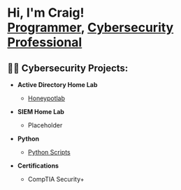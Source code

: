 <h1>Hi, I'm Craig! <br/><a href="https://github.com/Oct0thorp3">Programmer</a>, <a href="https://www.linkedin.com/in/craig-kovalcheck//">Cybersecurity Professional</a>

<h2>👨‍💻 Cybersecurity Projects:</h2>

- <b>Active Directory Home Lab</b>
  - [Honeypotlab](https://github.com/Oct0thorp3/Write-Ups/blob/main/Honeypotlab.pdf)

- <b>SIEM Home Lab</b>
  - Placeholder


- <b>Python</b>
  - [Python Scripts](https://github.com/Oct0thorp3/Python-scripts)

- <b>Certifications</b>
  - CompTIA Security+


<!--<h2> 🤳 Connect with me:</h2>


#[<img align="left" alt="craig-kovalcheck| LinkedIn" width="22px" src="https://cdn.jsdelivr.net/npm/simple-icons@v3/icons/linkedin.svg" />][linkedin]



#[linkedin]: https://linkedin.com/in/joshmadakor >

<!--
**Oct0thorp3/Oct0thorp3** is a ✨ _special_ ✨ repository because its `README.md` (this file) appears on your GitHub profile.

Here are some ideas to get you started:

- 🔭 I’m currently working on ...
- 🌱 I’m currently learning ...
- 👯 I’m looking to collaborate on ...
- 🤔 I’m looking for help with ...
- 💬 Ask me about ...
- 📫 How to reach me: ...
- 😄 Pronouns: ...
- ⚡ Fun fact: ...
-->

